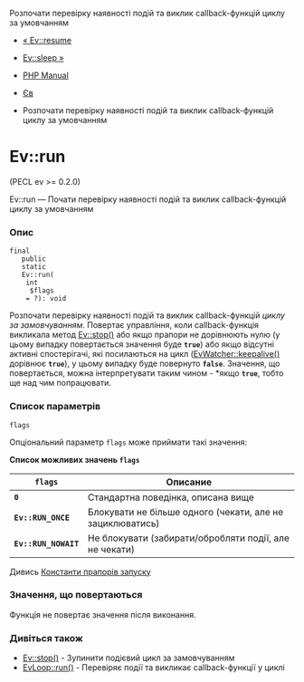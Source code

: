 Розпочати перевірку наявності подій та виклик callback-функцій циклу за умовчанням

-   [« Ev::resume](ev.resume.md)
    
-   [Ev::sleep »](ev.sleep.md)
    
-   [PHP Manual](index.md)
    
-   [Єв](class.ev.md)
    
-   Розпочати перевірку наявності подій та виклик callback-функцій циклу за умовчанням
    

# Ev::run

(PECL ev >= 0.2.0)

Ev::run — Почати перевірку наявності подій та виклик callback-функцій циклу за умовчанням

### Опис

```methodsynopsis
final
   public
   static
   Ev::run(
    int
     $flags
    = ?): void
```

Розпочати перевірку наявності подій та виклик callback-функцій *циклу за замовчуванням*. Повертає управління, коли callback-функція викликала метод [Ev::stop()](ev.stop.md) або якщо прапори не дорівнюють нулю (у цьому випадку повертається значення буде **`true`**) або якщо відсутні активні спостерігачі, які посилаються на цикл ([EvWatcher::keepalive()](evwatcher.keepalive.md) дорівнює **`true`**), у цьому випадку буде повернуто **`false`**. Значення, що повертається, можна інтерпретувати таким чином - \*якщо **`true`**, тобто ще над чим попрацювати.

### Список параметрів

`flags`

Опціональний параметр `flags` може приймати такі значення:

**Список можливих значень `flags`**

| `flags` | Описание |
| --- | --- |
| **`0`** | Стандартна поведінка, описана вище |
| **`Ev::RUN_ONCE`** | Блокувати не більше одного (чекати, але не зациклюватись) |
| **`Ev::RUN_NOWAIT`** | Не блокувати (забирати/обробляти події, але не чекати) |

Дивись [Константи прапорів запуску](class.ev.html#ev.constants.run-flags)

### Значення, що повертаються

Функція не повертає значення після виконання.

### Дивіться також

-   [Ev::stop()](ev.stop.md) - Зупинити подієвий цикл за замовчуванням
-   [EvLoop::run()](evloop.run.md) - Перевіряє події та викликає callback-функції у циклі